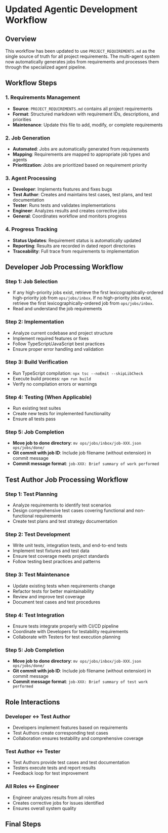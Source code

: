 # Updated Agentic Development Workflow

## Overview
This workflow has been updated to use `PROJECT_REQUIREMENTS.md` as the single source of truth for all project requirements. The multi-agent system now automatically generates jobs from requirements and processes them through the specialized agent pipeline.

## Workflow Steps

### 1. Requirements Management
- **Source**: `PROJECT_REQUIREMENTS.md` contains all project requirements
- **Format**: Structured markdown with requirement IDs, descriptions, and priorities
- **Maintenance**: Update this file to add, modify, or complete requirements

### 2. Job Generation
- **Automated**: Jobs are automatically generated from requirements
- **Mapping**: Requirements are mapped to appropriate job types and agents
- **Prioritization**: Jobs are prioritized based on requirement priority

### 3. Agent Processing
- **Developer**: Implements features and fixes bugs
- **Test Author**: Creates and maintains test cases, test plans, and test documentation
- **Tester**: Runs tests and validates implementations
- **Engineer**: Analyzes results and creates corrective jobs
- **General**: Coordinates workflow and monitors progress

### 4. Progress Tracking
- **Status Updates**: Requirement status is automatically updated
- **Reporting**: Results are recorded in dated report directories
- **Traceability**: Full trace from requirements to implementation

## Developer Job Processing Workflow

### Step 1: Job Selection
- If any high-priority jobs exist, retrieve the first lexicographically-ordered high-priority job from `ops/jobs/inbox`. If no high-priority jobs exist, retrieve the first lexicographically-ordered job from `ops/jobs/inbox`.
- Read and understand the job requirements

### Step 2: Implementation
- Analyze current codebase and project structure
- Implement required features or fixes
- Follow TypeScript/JavaScript best practices
- Ensure proper error handling and validation

### Step 3: Build Verification
- Run TypeScript compilation: `npx tsc --noEmit --skipLibCheck`
- Execute build process: `npm run build`
- Verify no compilation errors or warnings

### Step 4: Testing (When Applicable)
- Run existing test suites
- Create new tests for implemented functionality
- Ensure all tests pass

### Step 5: Job Completion
- **Move job to done directory**: `mv ops/jobs/inbox/job-XXX.json ops/jobs/done/`
- **Git commit with job ID**: Include job filename (without extension) in commit message
- **Commit message format**: `job-XXX: Brief summary of work performed`

## Test Author Job Processing Workflow

### Step 1: Test Planning
- Analyze requirements to identify test scenarios
- Design comprehensive test cases covering functional and non-functional requirements
- Create test plans and test strategy documentation

### Step 2: Test Development
- Write unit tests, integration tests, and end-to-end tests
- Implement test fixtures and test data
- Ensure test coverage meets project standards
- Follow testing best practices and patterns

### Step 3: Test Maintenance
- Update existing tests when requirements change
- Refactor tests for better maintainability
- Review and improve test coverage
- Document test cases and test procedures

### Step 4: Test Integration
- Ensure tests integrate properly with CI/CD pipeline
- Coordinate with Developers for testability requirements
- Collaborate with Testers for test execution planning

### Step 5: Job Completion
- **Move job to done directory**: `mv ops/jobs/inbox/job-XXX.json ops/jobs/done/`
- **Git commit with job ID**: Include job filename (without extension) in commit message
- **Commit message format**: `job-XXX: Brief summary of test work performed`

## Role Interactions

### Developer ↔ Test Author
- Developers implement features based on requirements
- Test Authors create corresponding test cases
- Collaboration ensures testability and comprehensive coverage

### Test Author ↔ Tester
- Test Authors provide test cases and test documentation
- Testers execute tests and report results
- Feedback loop for test improvement

### All Roles ↔ Engineer
- Engineer analyzes results from all roles
- Creates corrective jobs for issues identified
- Ensures overall system quality
## Final Steps

